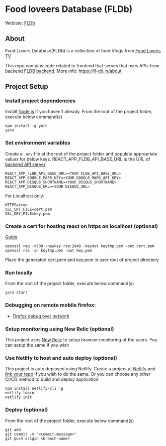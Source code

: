 # Food loveers Database (FLDb)

Webiste: [FLDb](https://fl-db.in)

## About

Food Lovers Database(FLDb) is a collection of food Vlogs from [Food Lovers TV](https://www.youtube.com/channel/UC-Lq6oBPTgTXT_K-ylWL6hg)

This repo contains code related to frontend that serves that uses APIs from backend [FLDB backend](https://github.com/Mr-SKR/fldb-apis). More info: https://fl-db.in/about

## Project Setup

### Install project dependencies

Install [Node.js](https://nodejs.org/en/) if you haven't already.
From the root of the project folder, execute below command(s)

```
npm install -g yarn
yarn
```

### Set environment variables

Create a `.env` file at the root of the project folder and populate appropriate values for below keys.
REACT_APP_FLDB_API_BASE_URL is the URL of [backend API server](https://github.com/Mr-SKR/fldb-apis)

```
REACT_APP_FLDB_API_BASE_URL=<YOUR FLDB_API_BASE_URL>
REACT_APP_GOOGLE_MAPS_KEY=<YOUR_GOOGLE_MAPS_API_KEY>
REACT_APP_DISQUS_SHORTNAME=<YOUR_DISQUS_SHORTNAME>
REACT_APP_DISQUS_URL=<YOUR DISQUS_URL>
```

For Localhost only:

```
HTTPS=true
SSL_CRT_FILE=cert.pem
SSL_KEY_FILE=key.pem
```

### Create a cert for hosting react on https on localhost (optional)

[Guide](https://flaviocopes.com/react-how-to-configure-https-localhost/)

```
openssl req -x509 -newkey rsa:2048 -keyout keytmp.pem -out cert.pem
openssl rsa -in keytmp.pem -out key.pem
```

Place the generated cert.pem and key.pem in user root of project directory

### Run locally

From the root of the project folder, execute below command(s)

```
yarn start
```

### Debugging on remote mobile firefox:

- [Firefox debug over network](https://developer.mozilla.org/en-US/docs/Tools/about:debugging#connecting_over_the_network)

### Setup monitoring using New Relic (optional)

This project uses [New Relic](https://docs.newrelic.com/docs/browser/browser-monitoring/getting-started/introduction-browser-monitoring/) to setup browser monitoring of the users. You can setup the same if you wish

### Use Netlify to host and auto deploy (optional)

This project is auto deployed using Netlify. Create a project at [Netlify](https://www.netlify.com/) and [link your repo](https://docs.netlify.com/configure-builds/repo-permissions-linking/) if you wish to do the same. Or you can choose any other CI/CD method to build and deploy application

```
npm install netlify-cli -g
netlify login
netlify init
```

### Deploy (optional)

From the root of the project folder, execute below command(s)

```
git add .
git commit -m "<commit-message>"
git push origin <branch-name>
```
